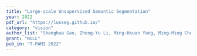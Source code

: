```yaml
---
title: "Large-scale Unsupervised Semantic Segmentation"
year: 2022
pdf_url: "https://lusseg.github.io/"
category: "vision"
author_list: "Shanghua Gao, Zhong-Yu Li, Ming-Hsuan Yang, Ming-Ming Cheng, Junwei Han, Philip Torr"
grant: "NULL"
pub_in: "T-PAMI 2022"
---
```

